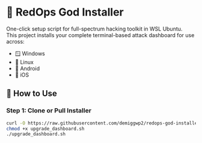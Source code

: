 # 🧠 RedOps God Installer

One-click setup script for full-spectrum hacking toolkit in WSL Ubuntu.  
This project installs your complete terminal-based attack dashboard for use across:

- 🪟 Windows
- 🐧 Linux
- 🤖 Android
- 🍎 iOS

## 🚀 How to Use

### Step 1: Clone or Pull Installer

```bash
curl -O https://raw.githubusercontent.com/demiggwp2/redops-god-installer/main/upgrade_dashboard.sh
chmod +x upgrade_dashboard.sh
./upgrade_dashboard.sh

